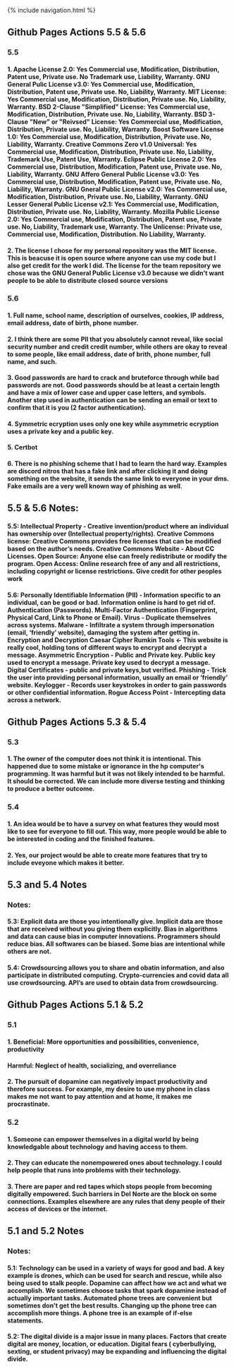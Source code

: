 {% include navigation.html %}

## Github Pages Actions 5.5 & 5.6

### 5.5
#### 1. Apache License 2.0: Yes Commercial use, Modification, Distribution, Patent use, Private use. No Trademark use, Liability, Warranty. GNU General Pulic License v3.0: Yes Commercial use, Modification, Distribution, Patent use, Private use. No, Liability, Warranty. MIT License: Yes Commercial use, Modification, Distribution, Private use. No, Liability, Warranty. BSD 2-Clause "Simplified" License: Yes Commercial use, Modification, Distribution, Private use. No, Liability, Warranty. BSD 3-Clause "New" or "Reivsed" License: Yes Commercial use, Modification, Distribution, Private use. No, Liability, Warranty. Boost Software License 1.0: Yes Commercial use, Modification, Distribution, Private use. No, Liability, Warranty. Creative Commons Zero v1.0 Universal: Yes Commercial use, Modification, Distribution, Private use. No, Liability, Trademark Use, Patent Use, Warranty. Eclipse Public License 2.0: Yes Commercial use, Distribution, Modification, Patent use, Private use. No, Liability, Warranty. GNU Affero General Public License v3.0: Yes Commercial use, Distribution, Modification, Patent use, Private use. No, Liability, Warranty. GNU Gneral Public License v2.0: Yes Commercial use, Modification, Distribution, Private use. No, Liability, Warranty. GNU Lesser General Public License v2.1: Yes Commercial use, Modification, Distribution, Private use. No, Liability, Warranty. Mozilla Public License 2.0: Yes Commercial use, Modification, Distribution, Patent use, Private use. No, Liability, Trademark use, Warranty. The Unlicense: Private use, Commercial use, Modification, Distribution. No Liability, Warranty.

#### 2. The license I chose for my personal repository was the MIT license. This is beacuse it is open source where anyone can use my code but I also get credit for the work I did. The license for the team repository we chose was the GNU General Public License v3.0 because we didn't want people to be able to distribute closed source versions


### 5.6
#### 1. Full name, school name, description of ourselves, cookies, IP address, email address, date of birth, phone number.

#### 2. I think there are some PII that you absolutely cannot reveal, like social security number and credit credit number, while others are okay to reveal to some people, like email address, date of brith, phone number, full name, and such.

#### 3. Good passwords are hard to crack and bruteforce through while bad passwords are not. Good passwords should be at least a certain length and have a mix of lower case and upper case letters, and symbols. Another step used in authentication can be sending an email or text to confirm that it is you (2 factor authentication).

#### 4. Symmetric ecryption uses only one key while asymmetric ecryption uses a private key and a public key.

#### 5. Certbot

#### 6. There is no phishing scheme that I had to learn the hard way. Examples are discord nitros that has a fake link and after clicking it and doing something on the website, it sends the same link to everyone in your dms. Fake emails are a very well known way of phishing as well.


## 5.5 & 5.6 Notes:

#### 5.5: Intellectual Property - Creative invention/product where an individual has ownership over (Intellectual property/rights). Creative Commons license: Creative Commons provides free licenses that can be modified based on the author’s needs. Creative Commons Website - About CC Licenses. Open Source: Anyone else can freely redistribute or modify the program. Open Access: Online research free of any and all restrictions, including copyright or license restrictions. Give credit for other peoples work


#### 5.6: Personally Identifiable Information (PII) - Information specific to an individual, can be good or bad. Information online is hard to get rid of. Authentication (Passwords). Multi-Factor Authentication (Fingerprint, Physical Card, Link to Phone or Email). Virus - Duplicate themselves across systems. Malware - Infiltrate a system through impersonation (email, ‘friendly’ website), damaging the system after getting in. Encryption and Decryption Caesar Cipher Rumkin Tools ← This website is really cool, holding tons of different ways to encrypt and decrypt a message. Asymmetric Encryption - Public and Private key. Public key used to encrypt a message. Private key used to decrypt a message. Digital Certificates - public and private keys,but verified. Phishing - Trick the user into providing personal information, usually an email or ‘friendly’ website. Keylogger - Records user keystrokes in order to gain passwords or other confidential information. Rogue Access Point - Intercepting data across a network.



## Github Pages Actions 5.3 & 5.4 

### 5.3
#### 1. The owner of the computer does not think it is intentional. This happened due to some mistake or ignorance in the hp computer's programming. It was harmful but it was not likely intended to be harmful. It should be corrected. We can include more diverse testing and thinking to produce a better outcome.


### 5.4
#### 1. An idea would be to have a survey on what features they would most like to see for everyone to fill out. This way, more people would be able to be interested in coding and the finished features.

#### 2. Yes, our project would be able to create more features that try to include eveyone which makes it better.

## 5.3 and 5.4 Notes

### Notes:
#### 5.3: Explicit data are those you intentionally give. Implicit data are those that are received without you giving them explicitly. Bias in algorithms and data can cause bias in computer innovations. Programmers should reduce bias. All softwares can be biased. Some bias are intentional while others are not. 

#### 5.4: Crowdsourcing allows you to share and obatin information, and also participate in distributed computing. Crypto-currencies and covid data all use crowdsourcing. API’s are used to obtain data from crowdsourcing.

## Github Pages Actions 5.1 & 5.2 

### 5.1
#### 1. Beneficial: More opportunities and possibilities, convenience, productivity
#### Harmful: Neglect of health, socializing, and overreliance

#### 2. The pursuit of dopamine can negatively impact productivity and therefore success. For example, my desire to use my phone in class makes me not want to pay attention and at home, it makes me procrastinate.


### 5.2
#### 1. Someone can empower themselves in a digital world by being knowledgable about technology and having access to them.

#### 2. They can educate the nonempowered ones about technology. I could help people that runs into problems with their technology.

#### 3. There are paper and red tapes which stops people from becoming digitally empowered. Such barriers in Del Norte are the block on some connections. Examples elsewhere are any rules that deny people of their access of devices or the internet.

## 5.1 and 5.2 Notes

### Notes:
#### 5.1: Technology can be used in a variety of ways for good and bad. A key example is drones, which can be used for search and rescue, while also being used to stalk people. Dopamine can affect how we act and what we accomplish. We sometimes choose tasks that spark dopamine instead of actually important tasks. Automated phone trees are convenient but sometimes don't get the best results. Changing up the phone tree can accomplish more things. A phone tree is an example of if-else statements.

#### 5.2: The digital divide is a major issue in many places. Factors that create digital are money, location, or education. Digital fears ( cyberbullying, sexting, or student privacy) may be expanding and influencing the digital divide.
